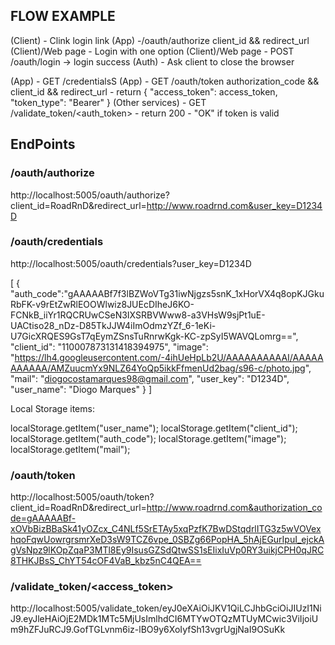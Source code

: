 ## FLOW EXAMPLE

(Client)    - Clink login link
(App)       -/oauth/authorize client_id && redirect_url
(Client)/Web page    - Login with one option
(Client)/Web page   - POST /oauth/login -> login success
(Auth) - Ask client to close the browser
<!-- (Auth)   - Redirect to the redirect_url with authorization code and user information -->
(App)       - GET /credentialsS
(App)       - GET /oauth/token authorization_code && client_id && redirect_url
            - return { 
                        "access_token": access_token,
                        "token_type": "Bearer"
                    }
(Other services) - GET /validate_token/<auth_token>
                 - return 200 - "OK" if token is valid



## EndPoints

### /oauth/authorize

http://localhost:5005/oauth/authorize?client_id=RoadRnD&redirect_url=http://www.roadrnd.com&user_key=D1234D

### /oauth/credentials

http://localhost:5005/oauth/credentials?user_key=D1234D

[
    {
        "auth_code":"gAAAAABf7f3lBZWoVTg31iwNjgzs5snK_1xHorVX4q8opKJGkuRbFK-v9rEtZwRlEOOWlwiz8JUEcDIheJ6KO-FCNkB_iiYr1RQCRUwCSeN3IXSRBVWww8-a3VHsW9sjPt1uE-UACtiso28_nDz-D85TkJJW4iImOdmzYZf_6-1eKi-U7GicXRQES9GsT7qEymZSnsTuRnrwKgk-KC-zpSyI5WAVQLomrg==", 
        "client_id": "110007873131418394975", 
        "image": "https://lh4.googleusercontent.com/-4ihUeHpLb2U/AAAAAAAAAAI/AAAAAAAAAAA/AMZuucmYx9NLZ64YoQp5ikkFfmenUd2bag/s96-c/photo.jpg", 
        "mail": "diogocostamarques98@gmail.com", 
        "user_key": "D1234D", 
        "user_name": "Diogo Marques"
    }
]


Local Storage items:

localStorage.getItem("user_name");
localStorage.getItem("client_id");
localStorage.getItem("auth_code");
localStorage.getItem("image");
localStorage.getItem("mail");

### /oauth/token

http://localhost:5005/oauth/token?client_id=RoadRnD&redirect_url=http://www.roadrnd.com&authorization_code=gAAAAABf-xOVbBizBBaSk41yOZcx_C4NLf5SrETAy5xqPzfK7BwDStqdrlITG3z5wVOVexhqoFqwUowrgrsmrXeD3sW9TCZ6vpe_0SBZg66PopHA_5hAjEGurIpuI_ejckAgVsNpz9lKOpZqaP3MTl8Ey9IsusGZSdQtwSS1sEIixIuVp0RY3uikjCPH0qJRC8THKJBsS_ChYT54cOF4VaB_kbz5nC4QEA==

### /validate_token/<access_token>

http://localhost:5005/validate_token/eyJ0eXAiOiJKV1QiLCJhbGciOiJIUzI1NiJ9.eyJleHAiOjE2MDk1MTc5MjUsImlhdCI6MTYwOTQzMTUyMCwic3ViIjoiUm9hZFJuRCJ9.GofTGLvnm6iz-lBO9y6XoIyfSh13vgrUgjNaI9OSuKk